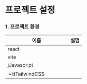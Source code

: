# 프로젝트 설정

### 1. 프로젝트 환경

<table><thead><tr><th width="187">이름</th><th>설명</th></tr></thead><tbody><tr><td>react</td><td></td></tr><tr><td>vite</td><td></td></tr><tr><td>jJavascript</td><td></td></tr><tr><td>ㅅttTailwindCSS</td><td></td></tr></tbody></table>
